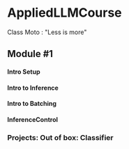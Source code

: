 # AppliedLLMCourse

Class Moto : "Less is more"

## Module #1
#### Intro Setup 
#### Intro to Inference
#### Intro to Batching
#### InferenceControl

### Projects: Out of box:  Classifier
